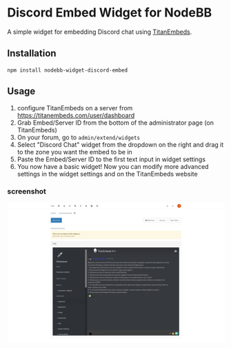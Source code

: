 # Discord Embed Widget for NodeBB

A simple widget for embedding Discord chat using [TitanEmbeds](https://titanembeds.com/).

## Installation

    npm install nodebb-widget-discord-embed

## Usage

1. configure TitanEmbeds on a server from https://titanembeds.com/user/dashboard
2. Grab Embed/Server ID from the bottom of the administrator page (on TitanEmbeds)
3. On your forum, go to `admin/extend/widgets`
4. Select "Discord Chat" widget from the dropdown on the right and drag it to the zone you want the embed to be in
5. Paste the Embed/Server ID to the first text input in widget settings
6. You now have a basic widget! Now you can modify more advanced settings in the widget settings and on the TitanEmbeds website

### screenshot

![screenshot](screenshot.png)
